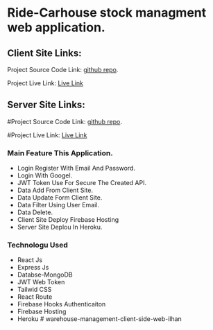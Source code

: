 # Ride-Carhouse stock managment web application.

## Client Site Links:

Project Source Code Link: [github repo](https://github.com/ProgrammingHeroWC4/warehouse-management-client-side-ahmmedrasel-dev.git).

Project Live Link: [Live Link](https://ride-carhouse.web.app/)

## Server Site Links:

#Project Source Code Link: [github repo](https://github.com/ProgrammingHeroWC4/warehouse-management-server-side-ahmmedrasel-dev.git).

#Project Live Link: [Live Link](https://intense-mesa-21235.herokuapp.com/)

### Main Feature This Application.

-  Login Register With Email And Password.
-  Login With Googel.
-  JWT Token Use For Secure The Created API.
-  Data Add From Client Site.
-  Data Update Form Client Site.
-  Data Filter Using User Email.
-  Data Delete.
-  Client Site Deploy Firebase Hosting
-  Server Site Deplou In Heroku.

### Technologu Used

-  React Js
-  Express Js
-  Databse-MongoDB
-  JWT Web Token
-  Tailwid CSS
-  React Route
-  Firebase Hooks Authenticaiton
-  Firebase Hosting
-  Heroku
#   w a r e h o u s e - m a n a g e m e n t - c l i e n t - s i d e - w e b - i l h a n  
 